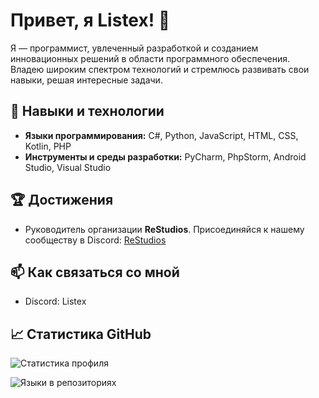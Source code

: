 # Привет, я Listex! 👋

Я — программист, увлеченный разработкой и созданием инновационных решений в области программного обеспечения. Владею широким спектром технологий и стремлюсь развивать свои навыки, решая интересные задачи.

## 🚀 Навыки и технологии
- **Языки программирования:** C#, Python, JavaScript, HTML, CSS, Kotlin, PHP
- **Инструменты и среды разработки:** PyCharm, PhpStorm, Android Studio, Visual Studio

## 🏆 Достижения
- Руководитель организации **ReStudios**. Присоединяйся к нашему сообществу в Discord: [ReStudios](https://discord.com/invite/wn56reJpCu)

## 📫 Как связаться со мной
- Discord: Listex

## 📈 Статистика GitHub
![Статистика профиля](https://github-readme-stats.vercel.app/api?username=Listex-Dev&show_icons=true&theme=radical)

![Языки в репозиториях](https://github-readme-stats.vercel.app/api/top-langs/?username=Listex-Dev&layout=compact&theme=radical)

